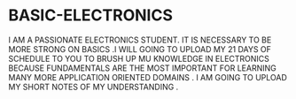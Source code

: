 # BASIC-ELECTRONICS
I AM A PASSIONATE ELECTRONICS STUDENT. IT IS NECESSARY TO BE MORE STRONG ON BASICS .I WILL GOING TO UPLOAD MY 21 DAYS OF SCHEDULE TO YOU TO BRUSH UP MU KNOWLEDGE IN ELECTRONICS BECAUSE FUNDAMENTALS ARE THE MOST IMPORTANT FOR LEARNING MANY MORE APPLICATION ORIENTED DOMAINS . I AM  GOING TO UPLOAD MY SHORT NOTES OF MY UNDERSTANDING .
